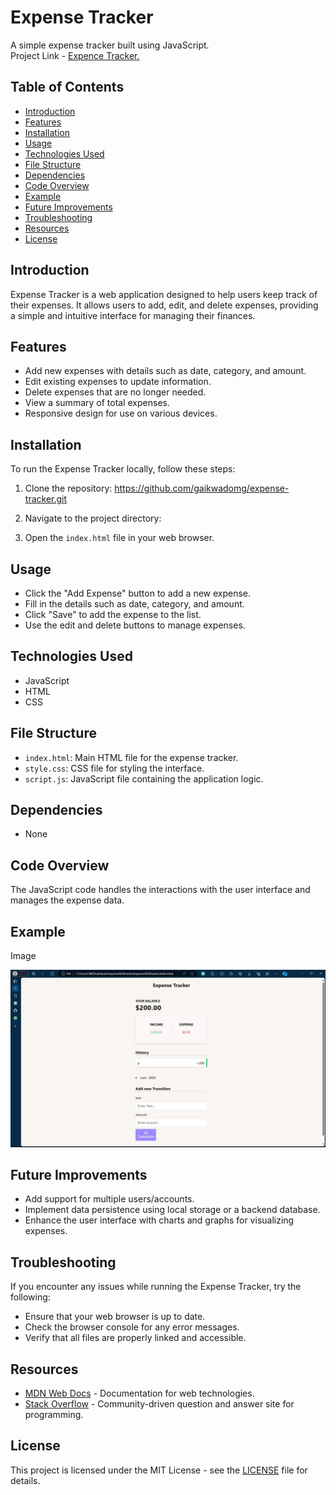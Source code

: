 
# Expense Tracker

A simple expense tracker built using JavaScript.
<br>
Project Link - [Expence Tracker.](https://expense-trackeron.netlify.app/)

## Table of Contents

- [Introduction](#introduction)
- [Features](#features)
- [Installation](#installation)
- [Usage](#usage)
- [Technologies Used](#technologies-used)
- [File Structure](#file-structure)
- [Dependencies](#dependencies)
- [Code Overview](#code-overview)
- [Example](#example)
- [Future Improvements](#future-improvements)
- [Troubleshooting](#troubleshooting)
- [Resources](#resources)
- [License](#license)

## Introduction

Expense Tracker is a web application designed to help users keep track of their expenses. It allows users to add, edit, and delete expenses, providing a simple and intuitive interface for managing their finances.

## Features

- Add new expenses with details such as date, category, and amount.
- Edit existing expenses to update information.
- Delete expenses that are no longer needed.
- View a summary of total expenses.
- Responsive design for use on various devices.

## Installation

To run the Expense Tracker locally, follow these steps:

1. Clone the repository: https://github.com/gaikwadomg/expense-tracker.git

2. Navigate to the project directory:


3. Open the `index.html` file in your web browser.

## Usage

- Click the "Add Expense" button to add a new expense.
- Fill in the details such as date, category, and amount.
- Click "Save" to add the expense to the list.
- Use the edit and delete buttons to manage expenses.

## Technologies Used

- JavaScript
- HTML
- CSS

## File Structure

- `index.html`: Main HTML file for the expense tracker.
- `style.css`: CSS file for styling the interface.
- `script.js`: JavaScript file containing the application logic.

## Dependencies

- None

## Code Overview

The JavaScript code handles the interactions with the user interface and manages the expense data.

## Example

Image 

![Expense Tracker Example](exp.jpg)

## Future Improvements

- Add support for multiple users/accounts.
- Implement data persistence using local storage or a backend database.
- Enhance the user interface with charts and graphs for visualizing expenses.

## Troubleshooting

If you encounter any issues while running the Expense Tracker, try the following:

- Ensure that your web browser is up to date.
- Check the browser console for any error messages.
- Verify that all files are properly linked and accessible.

## Resources

- [MDN Web Docs](https://developer.mozilla.org/en-US/docs/Web) - Documentation for web technologies.
- [Stack Overflow](https://stackoverflow.com/) - Community-driven question and answer site for programming.

## License

This project is licensed under the MIT License - see the [LICENSE](LICENSE) file for details.


